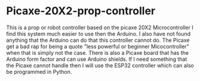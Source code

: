 # Picaxe-20X2-prop-controller
This is a prop or robot controller based on the picaxe 20X2 Microcontroller 
I find this system much easier to use then the Arduino. I also have not found anything that the Arduino can do that this controller cannot do. 
The Picaxe get a bad rap for being a quote "less powerful or beginner Micocontroller" when that is simply not the case. 
There is also a Picaxe board that has the Arduino form factor and can use Arduino shields. 
If I need something that the Picaxe cannot handle then I will use the ESP32 controller which can also be programmed in Python. 
